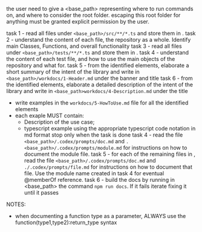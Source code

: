 the user need to give a <base_path> representing  where to run commands on, and where to consider the root folder.
escaping this root folder for anything must be granted explicit permission by the user.

task 1 - read all files under `<base_path>/src/**/*.ts` and store them in <files>.
task 2 - understand the content of each file, the repository as a whole. Identify main Classes, Functions, and overall functionality
task 3 - read all files under `<base_path>/tests/**/*.ts` and store them in <tests>.
task 4 - understand the content of each test file, and how to use the main objects of the repository and what for.
task 5 - from the identified elements, elaborate a short summary of the intent of the library and write in `<base_path>/workdocs/1-Header.md` under the banner and title
task 6 - from the identified elements, elaborate a detailed description of the intent of the library and write in `<base_path>workdocs/4-Description.md` under the title
- write examples in the `workdocs/5-HowToUse.md` file for all the identified elements
- each exaple MUST contain:
    - Description of the use case;
    - typescript example using the appropriate typescript code notation in md format
      stop only when the task is done
task 4 - read the file `<base_path>/.codex/prompts/doc.md` and `.<base_path>/.codex/prompts/module.md` for instructions on how to document the module file.
task 5 - for each of the remaining files in <files>, read the file `<base_path>/.codex/prompts/doc.md` and `./.codex/prompts/file.md` for instructions on how to document that file. Use the module name created in task 4 for eventual @memberOf reference.
task 6 - build the docs by running in <base_path> the command `npm run docs`. If it fails iterate fixing it until it passes

NOTES:
- when documenting a function type as a parameter, ALWAYS use the function(type1,type2):return_type syntax